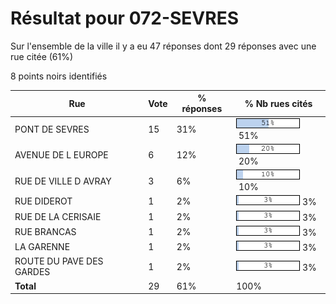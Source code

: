 # Résultat pour 072-SEVRES

Sur l'ensemble de la ville il y a eu 47 réponses dont 29 réponses avec une rue citée (61%)

8 points noirs identifiés

| Rue | Vote | % réponses | % Nb rues cités|
|-----|------|------------|----------------|
| PONT DE SEVRES | 15 | 31% | <img src="../../img/bar_51.gif" />&nbsp;51%|
| AVENUE DE L EUROPE | 6 | 12% | <img src="../../img/bar_20.gif" />&nbsp;20%|
| RUE DE VILLE D AVRAY | 3 | 6% | <img src="../../img/bar_10.gif" />&nbsp;10%|
| RUE DIDEROT | 1 | 2% | <img src="../../img/bar_3.gif" />&nbsp;3%|
| RUE DE LA CERISAIE | 1 | 2% | <img src="../../img/bar_3.gif" />&nbsp;3%|
| RUE BRANCAS | 1 | 2% | <img src="../../img/bar_3.gif" />&nbsp;3%|
| LA GARENNE | 1 | 2% | <img src="../../img/bar_3.gif" />&nbsp;3%|
| ROUTE DU PAVE DES GARDES | 1 | 2% | <img src="../../img/bar_3.gif" />&nbsp;3%|
| **Total** | 29 | 61% | 100%|
